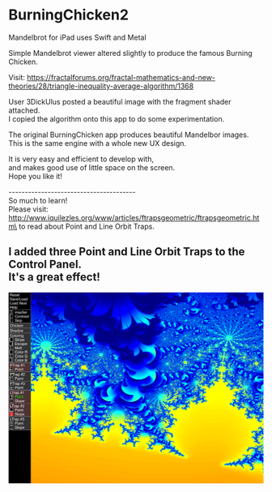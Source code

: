 # BurningChicken2
Mandelbrot for iPad uses Swift and Metal

Simple Mandelbrot viewer altered slightly to produce the famous Burning Chicken.

Visit: https://fractalforums.org/fractal-mathematics-and-new-theories/28/triangle-inequality-average-algorithm/1368

User 3DickUlus posted a beautiful image with the fragment shader attached.\
I copied the algorithm onto this app to do some experimentation.

The original BurningChicken app produces beautiful Mandelbor images.\
This is the same engine with a whole new UX design.

It is very easy and efficient to develop with, \
and makes good use of little space on the screen. \
Hope you like it!

---------------------------------------\
So much to learn!\
Please visit: http://www.iquilezles.org/www/articles/ftrapsgeometric/ftrapsgeometric.htm\
to read about Point and Line Orbit Traps.

I added three Point and Line Orbit Traps to the Control Panel.\
It's a great effect!
---------------------------------------

![Screenshot](screenshot.png)
